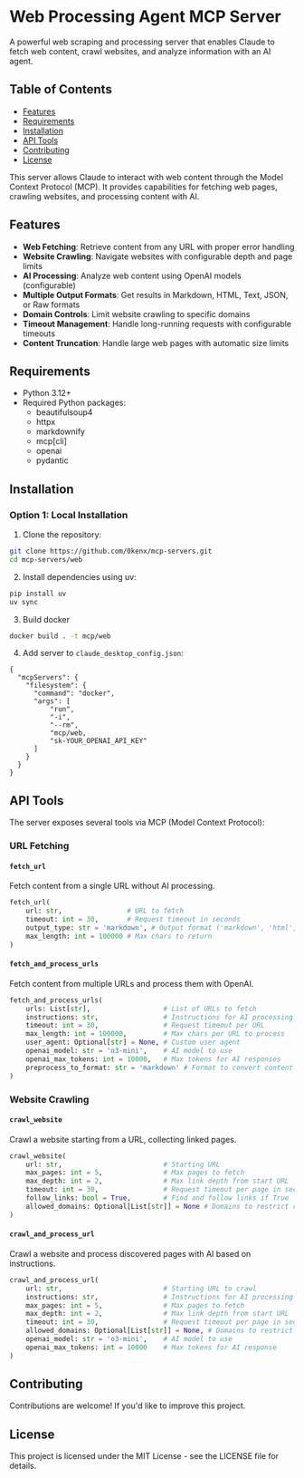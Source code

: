 # Web Processing Agent MCP Server

A powerful web scraping and processing server that enables Claude to fetch web content, crawl websites, and analyze information with an AI agent.

## Table of Contents
- [Features](#features)
- [Requirements](#requirements)
- [Installation](#installation)
- [API Tools](#api-tools)
- [Contributing](#contributing)
- [License](#license)

This server allows Claude to interact with web content through the Model Context Protocol (MCP). It provides capabilities for fetching web pages, crawling websites, and processing content with AI.

## Features

- **Web Fetching**: Retrieve content from any URL with proper error handling
- **Website Crawling**: Navigate websites with configurable depth and page limits
- **AI Processing**: Analyze web content using OpenAI models (configurable)
- **Multiple Output Formats**: Get results in Markdown, HTML, Text, JSON, or Raw formats
- **Domain Controls**: Limit website crawling to specific domains
- **Timeout Management**: Handle long-running requests with configurable timeouts
- **Content Truncation**: Handle large web pages with automatic size limits

## Requirements

- Python 3.12+
- Required Python packages:
  - beautifulsoup4
  - httpx
  - markdownify
  - mcp[cli]
  - openai
  - pydantic

## Installation

### Option 1: Local Installation

1. Clone the repository:
```bash
git clone https://github.com/0kenx/mcp-servers.git
cd mcp-servers/web
```

2. Install dependencies using uv:
```bash
pip install uv
uv sync
```

3. Build docker
```bash
docker build . -t mcp/web
```

4. Add server to `claude_desktop_config.json`:
```
{
  "mcpServers": {
    "filesystem": {
      "command": "docker",
      "args": [
          "run",
          "-i",
          "--rm",
          "mcp/web,
          "sk-YOUR_OPENAI_API_KEY"
      ]
    }
  }
}

```


## API Tools

The server exposes several tools via MCP (Model Context Protocol):

### URL Fetching

#### `fetch_url`

Fetch content from a single URL without AI processing.

```python
fetch_url(
    url: str,                # URL to fetch
    timeout: int = 30,       # Request timeout in seconds
    output_type: str = 'markdown', # Output format ('markdown', 'html', 'text', 'json', 'raw')
    max_length: int = 100000 # Max chars to return
)
```

#### `fetch_and_process_urls`

Fetch content from multiple URLs and process them with OpenAI.

```python
fetch_and_process_urls(
    urls: List[str],                  # List of URLs to fetch
    instructions: str,                # Instructions for AI processing
    timeout: int = 30,                # Request timeout per URL
    max_length: int = 100000,         # Max chars per URL to process
    user_agent: Optional[str] = None, # Custom user agent
    openai_model: str = 'o3-mini',    # AI model to use
    openai_max_tokens: int = 10000,   # Max tokens for AI responses
    preprocess_to_format: str = 'markdown' # Format to convert content before AI processing
)
```

### Website Crawling

#### `crawl_website`

Crawl a website starting from a URL, collecting linked pages.

```python
crawl_website(
    url: str,                         # Starting URL
    max_pages: int = 5,               # Max pages to fetch
    max_depth: int = 2,               # Max link depth from start URL
    timeout: int = 30,                # Request timeout per page in seconds
    follow_links: bool = True,        # Find and follow links if True
    allowed_domains: Optional[List[str]] = None # Domains to restrict crawling to
)
```

#### `crawl_and_process_url`

Crawl a website and process discovered pages with AI based on instructions.

```python
crawl_and_process_url(
    url: str,                         # Starting URL to crawl
    instructions: str,                # Instructions for AI processing of crawled content
    max_pages: int = 5,               # Max pages to fetch
    max_depth: int = 2,               # Max link depth from start URL
    timeout: int = 30,                # Request timeout per page in seconds
    allowed_domains: Optional[List[str]] = None, # Domains to restrict crawling to
    openai_model: str = 'o3-mini',    # AI model to use
    openai_max_tokens: int = 10000    # Max tokens for AI response
)
```

## Contributing

Contributions are welcome! If you'd like to improve this project.

## License

This project is licensed under the MIT License - see the LICENSE file for details.
